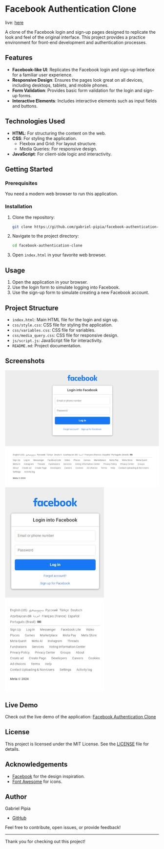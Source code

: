 # Facebook Authentication Clone

live: [here](https://gp-facebook-authentication-clone)

A clone of the Facebook login and sign-up pages designed to replicate the look and feel of the original interface. This project provides a practice environment for front-end development and authentication processes.

## Features

- **Facebook-like UI**: Replicates the Facebook login and sign-up interface for a familiar user experience.
- **Responsive Design**: Ensures the pages look great on all devices, including desktops, tablets, and mobile phones.
- **Form Validation**: Provides basic form validation for the login and sign-up forms.
- **Interactive Elements**: Includes interactive elements such as input fields and buttons.

## Technologies Used

- **HTML**: For structuring the content on the web.
- **CSS**: For styling the application.
  - Flexbox and Grid: For layout structure.
  - Media Queries: For responsive design.
- **JavaScript**: For client-side logic and interactivity.

## Getting Started

### Prerequisites

You need a modern web browser to run this application.

### Installation

1. Clone the repository:
    ```bash
    git clone https://github.com/gabriel-pipia/facebook-authentication-clone.git
    ```

2. Navigate to the project directory:
    ```bash
    cd facebook-authentication-clone
    ```

3. Open `index.html` in your favorite web browser.

## Usage

1. Open the application in your browser.
2. Use the login form to simulate logging into Facebook.
3. Use the sign-up form to simulate creating a new Facebook account.

## Project Structure

- `index.html`: Main HTML file for the login and sign up.
- `css/style.css`: CSS file for styling the application.
- `css/variables.css`: CSS file for variables.
- `css/media_query.css`: CSS file for responsive design.
- `js/script.js`: JavaScript file for interactivity.
- `README.md`: Project documentation.

## Screenshots

![Desktop](assets/screenshot/Desktop.jpeg)
![Mobile](assets/screenshot/Mobile.jpeg)

## Live Demo

Check out the live demo of the application: [Facebook Authentication Clone](https://gp-facebook-authentication-clone)

## License

This project is licensed under the MIT License. See the [LICENSE](LICENSE) file for details.

## Acknowledgements

- [Facebook](https://www.facebook.com/) for the design inspiration.
- [Font Awesome](https://fontawesome.com/) for icons.

## Author

Gabriel Pipia
- [GitHub](https://github.com/gabriel-pipia)

Feel free to contribute, open issues, or provide feedback!

---

Thank you for checking out this project!
